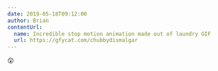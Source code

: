 ```yaml
---
date: 2019-05-18T09:12:00
author: Brian
contentUrl: 
  name: Incredible stop motion animation made out of laundry GIF
  url: https://gfycat.com/chubbydismalgar
---
```

😲